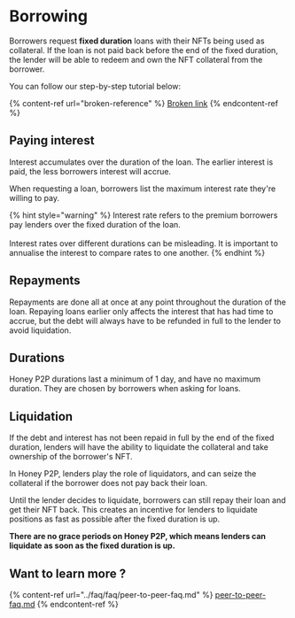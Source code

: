 # Borrowing

Borrowers request **fixed duration** loans with their NFTs being used as collateral. If the loan is not paid back before the end of the fixed duration, the lender will be able to redeem and own the NFT collateral from the borrower.

You can follow our step-by-step tutorial below:

{% content-ref url="broken-reference" %}
[Broken link](broken-reference)
{% endcontent-ref %}

## Paying interest

Interest accumulates over the duration of the loan. The earlier interest is paid, the less borrowers interest will accrue.

When requesting a loan, borrowers list the maximum interest rate they're willing to pay.

{% hint style="warning" %}
Interest rate refers to the premium borrowers pay lenders over the fixed duration of the loan.\
\
Interest rates over different durations can be misleading. It is important to annualise the interest to compare rates to one another.
{% endhint %}

## Repayments

Repayments are done all at once at any point throughout the duration of the loan. Repaying loans earlier only affects the interest that has had time to accrue, but the debt will always have to be refunded in full to the lender to avoid liquidation.

## Durations

Honey P2P durations last a minimum of 1 day, and have no maximum duration. They are chosen by borrowers when asking for loans.&#x20;

## Liquidation

If the debt and interest has not been repaid in full by the end of the fixed duration, lenders will have the ability to liquidate the collateral and take ownership of the borrower's NFT.

In Honey P2P, lenders play the role of liquidators, and can seize the collateral if the borrower does not pay back their loan.

Until the lender decides to liquidate, borrowers can still repay their loan and get their NFT back. This creates an incentive for lenders to liquidate positions as fast as possible after the fixed duration is up.

**There are no grace periods on Honey P2P, which means lenders can liquidate as soon as the fixed duration is up.**

## Want to learn more ?

{% content-ref url="../faq/faq/peer-to-peer-faq.md" %}
[peer-to-peer-faq.md](../faq/faq/peer-to-peer-faq.md)
{% endcontent-ref %}
